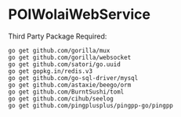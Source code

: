 # POIWolaiWebService

Third Party Package Required:

```
go get github.com/gorilla/mux
go get github.com/gorilla/websocket
go get github.com/satori/go.uuid
go get gopkg.in/redis.v3
go get github.com/go-sql-driver/mysql
go get github.com/astaxie/beego/orm
go get github.com/BurntSushi/toml
go get github.com/cihub/seelog
go get github.com/pingplusplus/pingpp-go/pingpp
```
